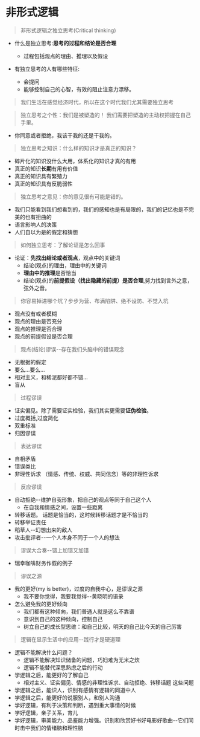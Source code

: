 # 非形式逻辑

> 非形式逻辑之独立思考(Critical thinking)

- 什么是独立思考:**思考的过程和结论是否合理**
  - 过程包括观点的理由、推理以及假设

- 有独立思考的人有哪些特征:
  - 会提问
  - 能够控制自己的心智，有效的阻止注意力漂移。
  
> 我们生活在感觉经济时代，所以在这个时代我们尤其需要独立思考

> 独立思考之个性：我们是被塑造的！ 我们需要把塑造的主动权把握在自己手里。

- 你同意或者拒绝，我该干我的还是干我的。
  
> 独立思考之知识：什么样的知识才是真正的知识？

- 碎片化的知识没什么大用，体系化的知识才真的有用
- 真正的知识**长期**有用有价值
- 真正的知识具有繁殖力
- 真正的知识具有反脆弱性

> 独立思考之意见：你的意见很有可能是错的。

- 我们只能看到我们想看到的，我们的感知也是有局限的，我们的记忆也是不完美的也有扭曲的
- 语言影响人的决策
- 人们自以为是的假定和猜想

> 如何独立思考：了解论证是怎么回事

- 论证：**先找出结论或者观点**，观点中的关键词
  - 结论(观点)的理由，理由中的关键词
  - **理由中的推理**是否恰当
  - 结论(观点)的**前提假设（找出隐藏的前提）是否合理**,努力找到言外之意，弦外之音。

> 你容易掉进哪个坑？步步为营、布满陷阱、绝不设防、不觉入坑

- 观点没有或者模糊
- 观点的理由是否充分
- 观点的推理是否合理
- 观点的前提假设是否合理

> 观点(结论)谬误--存在我们头脑中的错误观念

- 无根据的假定
- 要么...要么...
- 相对主义，和稀泥都好都不错...
- 盲从

> 过程谬误

- 证实偏见。除了需要证实检验，我们其实更需要**证伪检验**。
- 过度概括,过度简化
- 双重标准
- 归因谬误

> 表达谬误

- 自相矛盾
- 错误类比
- 非理性诉求 （情感、传统、权威、共同信念）等的非理性诉求

> 反应谬误

- 自动拒绝--维护自我形象，把自己的观点等同于自己这个人
  - 在自我和情感之间，设置一些距离
- 转移话题。 话题是恰当的，这时候转移话题才是不恰当的
- 转移举证责任
- 稻草人--幻想出来的敌人
- 攻击批评者--一个人本身不同于一个人的想法

> 谬误大合奏--错上加错又加错

- 瑞幸咖啡财务作假的例子

> 谬误之源

- 我的更好(my is better)，过度的自我中心，是谬误之源
  - 我不要你觉得，我要我觉得--黄晓明的语录
- 怎么避免我的更好倾向
  - 我们都有这种倾向，我们普通人就是这么不靠谱
  - 意识到自己的这种倾向，控制自己
  - 树立自己的成长型思维：和自己比较，明天的自己比今天的自己厉害

> 逻辑在显示生活中的应用--践行才是硬道理

- 逻辑不能解决什么问题？
  - 逻辑不能解决知识储备的问题，巧妇难为无米之炊
  - 逻辑不能替代深思熟虑之后的行动
- 学逻辑之后，能更好的了解自己
  - 相对主义、证实偏见、情感的非理性诉求、自动拒绝、转移话题 这些问题
- 学逻辑之后，能识人，识别有感情有逻辑的同道中人
- 学逻辑之后，能更好的说服别人，和别人沟通
- 学好逻辑，有利于决策和判断，遇到重大事情的时候
- 学好逻辑，亲子关系，育儿
- 学好逻辑，审美能力、品鉴能力增强。识别和欣赏好书好电影好歌曲--它们同时击中我们的情绪脑和理性脑
